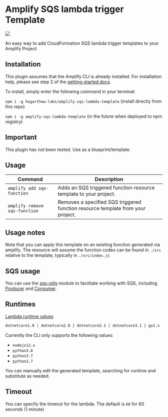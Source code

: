 # Amplify SQS lambda trigger Template

<p>
  <a href="https://www.npmjs.com/package/amplify-sqs-lambda-template">
      <img src="https://img.shields.io/npm/v/amplify-sqs-lambda-template.svg" />
  </a>
</p>

An easy way to add CloudFormation SQS lambda trigger templates to your Amplify Project

## Installation

This plugin assumes that the Amplify CLI is already installed. For installation help, please see step 2 of the [getting-started docs](https://aws-amplify.github.io/docs/).

To install, simply enter the following command in your terminal:

`npm i -g hogarthww-labs/amplify-sqs-lambda-template` (install directly from this repo)

`npm i -g amplify-sqs-lambda-template` (in the future when deployed to npm registry)

## Important

This plugin has not been tested. Use as a blueprint/template.

## Usage

| Command                      | Description |
| ---------------------------- | ----------- |
| `amplify add sqs-function`       | Adds an SQS triggered function resource template to your project. |
| `amplify remove sqs-function`    | Removes a specified SQS triggered function resource template from your project. |

## Usage notes

Note that you can apply this template on an existing function generated via amplify.
The resource will assume the function codes can be found in `./src` relative to the template, typically in `./src/index.js`

## SQS usage

You can use the [sqs-utils](https://github.com/hogarthww-labs/sqs-utils) module to facilitate working with SQS, including [Producer](https://www.npmjs.com/package/sqs-producer) and [Consumer](https://www.npmjs.com/package/sqs-consumer).

## Runtimes

[Lambda runtime values](https://docs.aws.amazon.com/AWSCloudFormation/latest/UserGuide/aws-resource-lambda-function.html)

```txt
dotnetcore1.0 | dotnetcore2.0 | dotnetcore2.1 | dotnetcore3.1 | go1.x | java11 | java8 | java8.al2 | nodejs | nodejs10.x | nodejs12.x | nodejs4.3 | nodejs4.3-edge | nodejs6.10 | nodejs8.10 | provided | provided.al2 | python2.7 | python3.6 | python3.7 | python3.8 | ruby2.5 | ruby2.7
```

Currently the CLI only supports the following values:

- `nodejs12.x`
- `python3.8`
- `python3.7`
- `python2.7`

You can manually edit the generated template, searching for runtime and substitute as needed.

## Timeout

You can specify the timeout for the lambda. The default is `60` for 60 seconds (1 minute)
